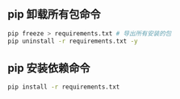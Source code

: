## pip 卸载所有包命令

```bash
pip freeze > requirements.txt # 导出所有安装的包
pip uninstall -r requirements.txt -y
```

## pip 安装依赖命令

```bash
pip install -r requirements.txt
```